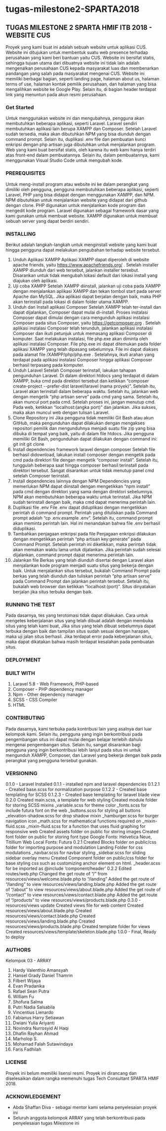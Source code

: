 # tugas-milestone2-SPARTA2018
## TUGAS MILESTONE 2 SPARTA HMIF ITB 2018 - WEBSITE CUS

Proyek yang kami buat ini adalah sebuah website untuk aplikasi CUS. Website ini ditujukan untuk membentuk suatu web presence terhadap perusahaan yang kami beri bantuan yaitu CUS. Website ini bersifat statis, sehingga tujuan utama dari dibuatnya website ini tidak lain adalah mengenalkan perusahaan CUS kepada masyarakat luas dan membenarkan pandangan yang salah pada masyarakat mengenai CUS. Website ini memiliki berbagai bagian, seperti landing page, halaman about us, halaman terms of use, halaman kontak pemilik perusahaan, dan halaman yang bisa mengalihkan website ke Google Play. Selain itu, di bagian header terdapat link yang menuntun pada akun resmi perusahaan.

### Get Started

Untuk menggunakan website ini dan mengubahnya, pengguna akan membutuhkan beberapa aplikasi, seperti Laravel. Laravel sendiri membutuhkan aplikasi lain berupa XAMPP dan Composer. Setelah Laravel sudah tersedia, maka akan dibutuhkan NPM yang bisa diunduh dengan command prompt. Selain itu, duplikasi .env file dan pembuatan kunci enkripsi dengan php artisan juga dibutuhkan untuk menjalankan program. Web yang kami buat bersifat statis, oleh karena itu web kami hanya terdiri atas front-end dalam pembuatannya. Selain itu, dalam pembuatannya, kami menggunakan Visual Studio Code untuk mengubah kode.

### PREREQUISITES

Untuk meng-install program atau website ini ke dalam perangkat yang dimiliki oleh pengguna, pengguna membutuhkan beberapa aplikasi, seperti Laravel, PHP yang bisa didapat dengan menggunakan XAMPP, dan NPM. NPM dibutuhkan untuk menjalankan website yang didapat dari github dengan clone. PHP digunakan untuk menjalankan kode program dan mengedit kode program. Laravel digunakan sebagai framework dasar yang kami gunakan untuk membuat website. XAMPP digunakan untuk membuat sebuah server yang dapat berdiri sendiri. 

### INSTALLING

Berikut adalah langkah-langkah untuk menginstall website yang kami buat hingga pengguna dapat melakukan pengubahan terhadap website tersebut.
1. Unduh Aplikasi XAMPP
Aplikasi XAMPP dapat diperoleh di website apache friends, yaitu https://www.apachefriends.org/ . Setelah installer XAMPP diunduh dari web tersebut, jalankan installer tersebut. Disarankan untuk tidak mengubah lokasi default dari lokasi install yang diajukan oleh aplikasi.
2. Uji coba XAMPP
Setelah XAMPP diinstall, jalankan uji coba pada XAMPP dengan menjalankan aplikasi XAMPP dan tekan tombol start pada server Apache dan MySQL. Jika aplikasi dapat berjalan dengan baik, maka PHP akan terinstall pada lokasi di dalam folder utama XAMPP.
3. Unduh dan Install aplikasi Composer
Setelah XAMPP telah ter-install dan dapat dijalankan, Composer dapat mulai di-install. Proses instalasi Composer dapat dimulai dengan cara mengunduh aplikasi instalasi Composer pada situs Composer, yaitu https://getcomposer.org . Setelah aplikasi instalasi Composer telah terunduh, jalankan aplikasi instalasi Composer dan ikuti petunjuk untuk memasang aplikasi Composer di komputer.
Saat melakukan instalasi, file php.exe akan diminta oleh aplikasi instalasi Composer. File php.exe ini dapat ditemukan pada folder aplikasi XAMPP yang telah dipasang sebelumnya. File ini dapat diakses pada alamat file /XAMPP/php/php.exe . Setelahnya, ikuti arahan yang terdapat pada aplikasi instalasi Composer hingga aplikasi Composer berhasil terpasang pada komputer.
4. Unduh Laravel
Setelah Composer terinstall, lakukan tahapan pengunduhan Laravel. Di dalam direktori htdocs yang terdapat di dalam XAMPP, buka cmd pada direktori tersebut dan ketikkan “composer create-project --prefer-dist laravel/laravel (nama proyek)”. Setelah itu, Laravel akan terinstall dalam beberapa waktu. Setelah itu, jalankan web dengan mengetik “php artisan serve” pada cmd yang sama. Setelah itu, akan muncul port pada cmd. Setelah proses ini, jangan menutup cmd. Pada web, ketikkan “localhost:(angka port)” dan jalankan. Jika sukses, maka akan muncul web dengan tulisan Laravel.
5. Clone Repository ini
Jika pengguna tidak memiliki Git Bash atau akun GitHub, maka pengunduhan dapat dilakukan dengan mengakses repositori pemilik dan mengunduhnya menjadi suatu file zip yang bisa dibuka di tempat yang baik, yaitu di dalam file htdocs. Jika pengguna memiliki Git Bash, pengunduhan dapat dilakukan dengan command ini:
git init
git clone <url>
6. Install dependencies framework laravel dengan composer
Setelah file berhasil didownload, lakukan install composer dengan mengetik pada cmd pada direktori file dengan mengetik “composer install”. Setelah itu, tunggulah beberapa saat hingga composer berhasil terinstall pada direktori tersebut. Sangat disarankan untuk tidak menutup panel cmd setelah Composer terinstall.
7. Install dependencies lainnya dengan NPM
Dependencies yang memerlukan NPM dapat diinstall dengan mengetikkan “npm install” pada cmd dengan direktori yang sama dengan direktori sebelumnya. NPM akan membutuhkan beberapa waktu untuk terinstall. Jika NPM sudah terinstall dengan baik, maka cmd dapat menerima perintah lain.
8. Duplikasi file .env
File .env dapat diduplikasi dengan mengetikkan perintah di command prompt. Perintah yang dituliskan pada Command prompt adalah “cp .env.example .env”. Setelah itu, command prompt akan meminta perintah lain. Hal ini menandakan bahwa file .env berhasil diduplikasi.
9. Tambahkan penjagaan enkripsi pada file
Penjagaan enkripsi dilakukan dengan mengetikkan perintah “php artisan key:generate” pada Command Prompt. Setelah perintah ini diketikkan, maka perintah tidak akan memakan waktu lama untuk dijalankan. Jika perintah sudah selesai dijalankan, command prompt dapat menerima perintah lain.
10. Jalankan file
Berkas yang telah diunduh disertai dengan Laravel akan menjalankan kode program menjadi suatu situs yang bekerja dengan baik. Untuk menjalankan situs tersebut, bukalah Command Prompt pada berkas yang telah diunduh dan tuliskan perintah “php artisan serve” pada Command Prompt dan jalankan perintah tersebut. Setelah itu,  bukalah web browser dan ketikkan “localhost:(port)”. Situs dinyatakan berjalan jika situs terbuka dengan baik.
    
### RUNNING THE TEST

Pada dasarnya, tes yang terotomasi tidak dapat dilakukan. Cara untuk mengetes keberjalanan situs yang telah dibuat adalah dengan membuka situs yang telah kami buat, JIka situs yang telah dibuat sebelumnya dapat terbuka dengan baik dan tampilan situs sudah sesuai dengan harapan, maka uji jalan situs berhasil. Jika terdapat error pada keberjalanan situs, maka dapat dikatakan bahwa masih terdapat kesalahan pada pembuatan situs.

### DEPLOYMENT



### BUILT WITH

1. Laravel 5.8 - Web Framework, PHP-based
2. Composer - PHP dependency manager
3. Npm - Other dependency manager
4. SCSS - CSS Compiler
5. HTML

### CONTRIBUTING

Pada dasarnya, kami terbuka pada kontribusi lain yang asalnya dari luar kelompok kami. Selain itu, pengguna yang ingin berkontribusi pada pengembangan situs ini dapat mulai dengan belajar terlebih dahulu mengenai pengembangan situs. Selain itu, sangat disarankan bagi pengguna yang ingin berkontribusi lebih lanjut pada situs ini untuk mengunduh XAMPP, Composer, dan Laravel yang bekerja dengan baik pada perangkat yang pengguna tersebut gunakan.

### VERSIONING

0.1.0 - Laravel Installed 
0.1.1 - installed npm and laravel dependencies
0.1.2.1 - Created base.scss for normalization purpose
0.1.2.2 - Created base templating for SCSS
0.1.2.3 - Created base templating for laravel blade view
0.2.0
    Created main.scss, a template for web styling
    Created module folder for storing SCSS mixins
        _variable.scss for theme color
        _fonts.scss for include futura font on the web
        _buttons.scss for styling all buttons
        _elevation-shadow.scss for drop shadow mixin
        _hamburger.scss for burger navigation icon
        _math.scss for mathematical functions required on _mixin-fluid.scss
        _mixin-fluid.scss for a function that uses fluid graphing for responsive web
    Created assets folder on public for storing images
    Created font folder on public for storing font type
        Google Fonts: Helvetica Neue, Titillium Web
        Local Fonts: Futura
0.2.1
    Created Blocks folder on public/css folder for importing purpose and modulation
        Landing Folder for css modulations
        _navbar.scss for navbar styling
        _sidebar.scss for sliding sidebar overlay menu
    Created Component folder on public/css folder for base styling css such as customizing anchor element on html.
        _header.scss for be imported as @include ‘component/header’
0.2.2
    Edited routes/web.php
        Changed the get route of “/” from resources/views/welcome.blade.php to “/landing”
        Added the get route of “/landing” to view resources/views/landing.blade.php
        Added the get route of “/about” to view resources/views/about.blade.php
        Added the get route of “/contact” to view resources/views/contact.blade.php
        Added the get route of “/products” to view resources/views/products.blade.php
0.3.0 - resources/views update
    Created views file for web content
        Created resources/views/about.blade.php
        Created resources/views/contact.blade.php
        Created resources/views/landing.blade.php
        Created resources/views/products.blade.php
    Created template folder for views
        Created resources/views/template/skeleton.blade.php
1.0.0 - Final, Ready to deploy

### AUTHORS

Kelompok 03 - ARRAY
1. Hardy Valenthio Amansyah 
2. Hansel Grady Daniel Thamrin
3. Filbert Wijaya
4. Evan Pradanika
5. Rafael Sean Putra
6. William Fu
7. Shofura Salma
8. Putri Nadia Salsabila
9. Vincentius Lienardo
10. Fabianus Harry Setiawan
11. Dwiani Yulia Ariyanti
12. Novindra Nurrosyid Al Haqi
13. Dhafin Rayhan Ahmad
14. Marholop S.
15. Mohamad Falah Sutawindaya
16. Faris Fadhilah

### LICENSE

Proyek ini belum memiliki lisensi resmi. Proyek ini dirancang dan diselesaikan dalam rangka memenuhi tugas Tech Consultant SPARTA HMIF 2018.

### ACKNOWLEDGEMENT

- Abda Shaffan Diva - sebagai mentor kami selama penyelesaian proyek ini
- Seluruh anggota kelompok ARRAY yang telah berkontribusi pada penyelesaian tugas Milestone ini 

